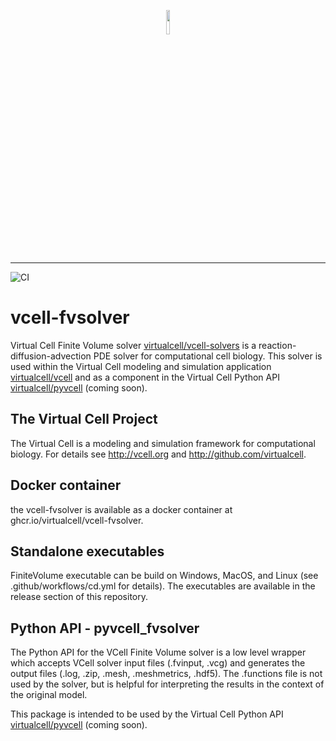 <p align="center" width="100%">
 <a href="https://vcell.org">
    <img width="10%" src="https://github.com/biosimulations/biosimulations/blob/dev/docs/src/assets/images/about/partners/vcell.svg">
 </a>
</p>

---
![CI](https://github.com/virtualcell/vcell-solvers/actions/workflows/cd.yml/badge.svg)

# vcell-fvsolver
Virtual Cell Finite Volume solver [virtualcell/vcell-solvers](https://github.com/virtualcell/vcell-fvsolver) 
is a reaction-diffusion-advection PDE solver for computational cell biology. 
This solver is used within the Virtual Cell modeling and simulation application [virtualcell/vcell](https://github.com/virtualcell/vcell) 
and as a component in the Virtual Cell Python API [virtualcell/pyvcell](https://github.com/virtualcell/pyvcell) (coming soon).

## The Virtual Cell Project
The Virtual Cell is a modeling and simulation framework for computational biology.  For details see http://vcell.org and http://github.com/virtualcell.

## Docker container
the vcell-fvsolver is available as a docker container at ghcr.io/virtualcell/vcell-fvsolver.

## Standalone executables
FiniteVolume executable can be build on Windows, MacOS, and Linux (see .github/workflows/cd.yml for details). The executables are available in the release section of this repository.

## Python API - pyvcell_fvsolver
The Python API for the VCell Finite Volume solver is a low level wrapper which 
accepts VCell solver input files (.fvinput, .vcg) 
and generates the output files (.log, .zip, .mesh, .meshmetrics, .hdf5).  The 
.functions file is not used by the solver, but is helpful for interpreting the 
results in the context of the original model.

This package is intended to be used by the Virtual Cell Python API [virtualcell/pyvcell](https://github.com/virtualcell/pyvcell) (coming soon).
